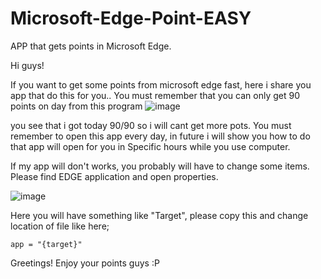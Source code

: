 # Microsoft-Edge-Point-EASY
APP that gets points in Microsoft Edge.

Hi guys!

If you want to get some points from microsoft edge fast, here i share you app that do this for you.. You must remember that you can only get 90 points on day from this program 
![image](https://user-images.githubusercontent.com/116718014/215337317-17cfd3c2-d77a-495f-b4e7-8d0fee6ad2cf.png)

you see that i got today 90/90 so i will cant get more pots. You must remember to open this app every day, in future i will show you how to do that app will open for you in Specific hours while you use computer.


If my app will don't works, you probably will have to change some items. Please find EDGE application and open properties.

![image](https://user-images.githubusercontent.com/116718014/215337570-56bc41b9-234d-46e5-81c4-acf3089bab5d.png)

Here you will have something like "Target", please copy this and change   location of file like here;
```
app = "{target}"  
```

Greetings! Enjoy your points guys :P


